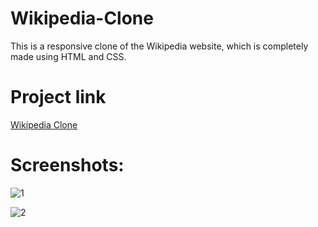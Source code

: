 # Wikipedia-Clone
This is a responsive clone of the Wikipedia website, which is completely made using HTML and CSS. 


# Project link

<a href="https://madasudeepika.github.io/Wikipedia-Clone/">Wikipedia Clone</a>

# Screenshots:

![1](https://user-images.githubusercontent.com/91784120/227782372-e3c8024e-ec11-4ee3-acdd-bde70186d01d.png)

![2](https://user-images.githubusercontent.com/91784120/227782377-3536615f-23b7-4020-90c7-df1071379bdf.png)
